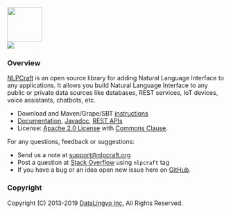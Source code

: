 <img src="http://nlpcraft.org/images/nlpcraft_logo_black.gif" height="80px">
<br>
<img src="https://travis-ci.org/vic64/nlpcraft.svg?branch=master">

### Overview
[NLPCraft](https://nlpcraft.org/) is an open source library for adding Natural Language Interface to any applications.
It allows you build Natural Language Interface to any 
public or private data sources like databases, REST services, IoT devices, 
voice assistants, chatbots, etc.

 * Download and Maven/Grape/SBT [instructions](https://nlpcraft.org/download.html)
 * [Documentation](http://nlpcraft.org/docs.html), [Javadoc](http://nlpcraft.org/apis/javadoc-0.1.0/index.html), [REST APIs]()
 * License: [Apache 2.0 License](https://www.apache.org/licenses/LICENSE-2.0) with [Commons Clause](https://commonsclause.com/).

For any questions, feedback or suggestions:

 * Send us a note at [support@nlpcraft.org](mailto:support@nlpcraft.org)
 * Post a question at [Stack Overflow](https://stackoverflow.com/questions/ask) using <code>nlpcraft</code> tag
 * If you have a bug or an idea open new issue here on [GitHub](https://github.com/vic64/nlpcraft/issues).

### Copyright
Copyright (C) 2013-2019 [DataLingvo Inc.](https://www.datalingvo.com) All Rights Reserved.


